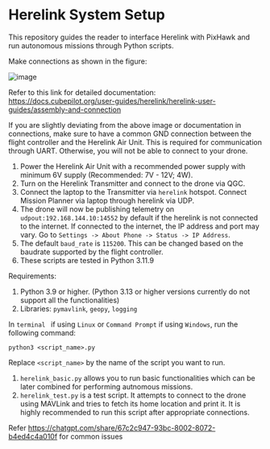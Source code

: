 # Herelink System Setup
This repository guides the reader to interface Herelink with PixHawk and run autonomous missions through Python scripts.

Make connections as shown in the figure:

![image](https://github.com/user-attachments/assets/78ef98ca-e857-46f3-9b7b-a7125d76a78a)

Refer to this link for detailed documentation:
<br /> https://docs.cubepilot.org/user-guides/herelink/herelink-user-guides/assembly-and-connection

If you are slightly deviating from the above image or documentation in connections, make sure to have a common GND connection between the flight controller and the Herelink Air Unit. This is required for communication through UART. Otherwise, you will not be able to connect to your drone.

1. Power the Herelink Air Unit with a recommended power supply with minimum 6V supply (Recommended: 7V - 12V; 4W).
2. Turn on the Herelink Transmitter and connect to the drone via QGC.
3. Connect the laptop to the Transmitter via ```herelink``` hotspot. Connect Mission Planner via laptop through herelink via UDP.
4. The drone will now be publishing telemetry on ```udpout:192.168.144.10:14552``` by default if the herelink is not connected to the internet. If connected to the internet, the IP address and port may vary. Go to  ```Settings -> About Phone -> Status -> IP Address```.
5. The default ```baud_rate``` is  ```115200```. This can be changed based on the baudrate supported by the flight controller.
6. These scripts are tested in Python 3.11.9

Requirements:
1. Python 3.9 or higher. (Python 3.13 or higher versions currently do not support all the functionalities)
2. Libraries: ```pymavlink```, ```geopy```, ```logging```

In ```terminal ``` if using ```Linux``` or ```Command Prompt``` if using ```Windows```, run the following command:
```
python3 <script_name>.py
```

Replace ```<script_name>``` by the name of the script you want to run.
1. ```herelink_basic.py``` allows you to run basic functionalities which can be later combined for performing autnomous missions.
2. ```herelink_test.py``` is a test script. It attempts to connect to the drone using MAVLink and tries to fetch its home location and print it. It is highly recommended to run this script after appropriate connections.

Refer https://chatgpt.com/share/67c2c947-93bc-8002-8072-b4ed4c4a010f for common issues
